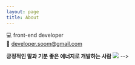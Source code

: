 ```yaml
---
layout: page
title: About
---
```


💻 front-end developer  
📩 developer.soom@gmail.com  

**긍정적인 말과 기분 좋은 에너지로 개발하는 사람**
![](https://media.giphy.com/media/B0vFTrb0ZGDf2/giphy.gif) -->


<!-- **어제보다 오늘 더. 차근차근 수련하는 마음으로.**   
![](https://media.giphy.com/media/WPtzVOKMymmZrJv8fO/giphy.gif) -->

